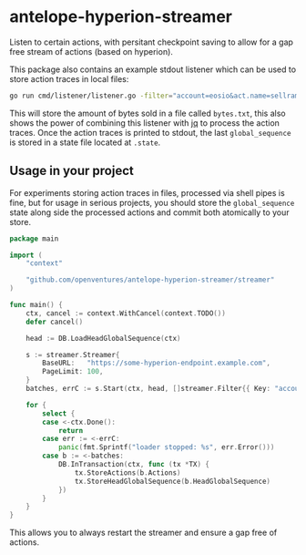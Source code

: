 # antelope-hyperion-streamer

Listen to certain actions, with persitant checkpoint saving to allow for a gap free stream of actions (based on hyperion).

This package also contains an example stdout listener which can be used to store action traces in local files:

```bash
go run cmd/listener/listener.go -filter="account=eosio&act.name=sellram" | jq --unbuffered -r '.data.bytes' >> bytes.txt
```

This will store the amount of bytes sold in a file called `bytes.txt`, this also shows the power of combining this listener with [jq](https://jqlang.github.io/jq/) to process the action traces.
Once the action traces is printed to stdout, the last `global_sequence` is stored in a state file located at `.state`.

## Usage in your project

For experiments storing action traces in files, processed via shell pipes is fine, but for usage in serious projects, you should store the `global_sequence` state along side the processed actions and commit both atomically to your store.


```go
package main

import (
    "context"

    "github.com/openventures/antelope-hyperion-streamer/streamer"
)

func main() {
    ctx, cancel := context.WithCancel(context.TODO())
    defer cancel()

    head := DB.LoadHeadGlobalSequence(ctx)

    s := streamer.Streamer{
		BaseURL:   "https://some-hyperion-endpoint.example.com",
		PageLimit: 100,
	}
    batches, errC := s.Start(ctx, head, []streamer.Filter{{ Key: "account", Value: "eosio" }})

    for {
        select {
        case <-ctx.Done():
            return
        case err := <-errC:
            panic(fmt.Sprintf("loader stopped: %s", err.Error()))
        case b := <-batches:
            DB.InTransaction(ctx, func (tx *TX) {
                tx.StoreActions(b.Actions)
                tx.StoreHeadGlobalSequence(b.HeadGlobalSequence)
            })
        }
    }
}
```

This allows you to always restart the streamer and ensure a gap free of actions.